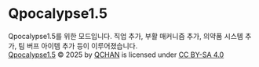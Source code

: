 # Qpocalypse1.5
Qpocalypse1.5를 위한 모드입니다.
직업 추가, 부활 매커니즘 추가, 의약품 시스템 추가, 팀 버프 아이템 추가 등이 이루어졌습니다.
</br>
<a href="https://creativecommons.org">Qpocalypse1.5</a> © 2025 by <a href="https://creativecommons.org">QCHAN</a> is licensed under <a href="https://creativecommons.org/licenses/by-sa/4.0/">CC BY-SA 4.0</a><img src="https://mirrors.creativecommons.org/presskit/icons/cc.svg" alt="" style="max-width: 1em;max-height:1em;margin-left: .2em;"><img src="https://mirrors.creativecommons.org/presskit/icons/by.svg" alt="" style="max-width: 1em;max-height:1em;margin-left: .2em;"><img src="https://mirrors.creativecommons.org/presskit/icons/sa.svg" alt="" style="max-width: 1em;max-height:1em;margin-left: .2em;">
